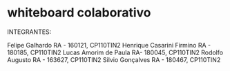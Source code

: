 # whiteboard colaborativo

INTEGRANTES:

Felipe Galhardo RA - 160121, CP110TIN2
Henrique Casarini Firmino RA - 180185, CP110TIN2
Lucas Amorim de Paula RA- 180045, CP110TIN2
Rodolfo Augusto RA - 163627, CP110TIN2
Silvio Gonçalves RA - 180467, CP110TIN2
